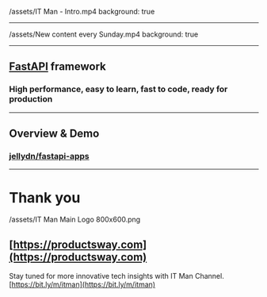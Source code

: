 /assets/IT Man - Intro.mp4
background: true

---

/assets/New content every Sunday.mp4
background: true

---

## [FastAPI](https://fastapi.tiangolo.com/) framework

### High performance, easy to learn, fast to code, ready for production

---

## Overview & Demo

### [jellydn/fastapi-apps](https://github.com/jellydn/fastapi-apps)

---

# Thank you

/assets/IT Man Main Logo 800x600.png

## [https://productsway.com](https://productsway.com)

Stay tuned for more innovative tech insights with IT Man Channel.
[https://bit.ly/m/itman](https://bit.ly/m/itman)
